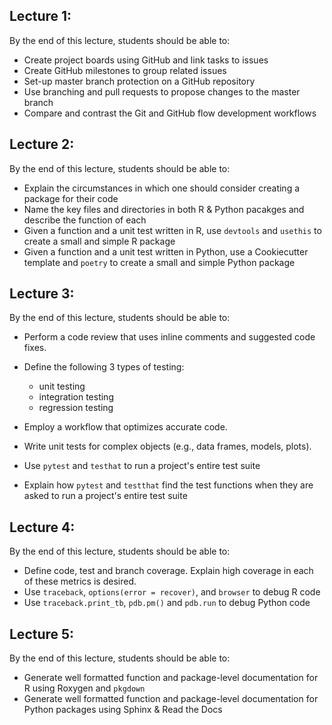 <!-- #region -->
## Lecture 1:

By the end of this lecture, students should be able to:
- Create project boards using GitHub and link tasks to issues
- Create GitHub milestones to group related issues
- Set-up master branch protection on a GitHub repository
- Use branching and pull requests to propose changes to the master branch
- Compare and contrast the Git and GitHub flow development workflows

## Lecture 2: 
By the end of this lecture, students should be able to:
- Explain the circumstances in which one should consider creating a package for their code
- Name the key files and directories in both R & Python pacakges and describe the function of each
- Given a function and a unit test written in R, use `devtools` and `usethis` to create a small and simple R package
- Given a function and a unit test written in Python, use a Cookiecutter template and `poetry` to create a small and simple Python package


## Lecture 3: 
By the end of this lecture, students should be able to:

- Perform a code review that uses inline comments and suggested code fixes.

- Define the following 3 types of testing:
    - unit testing
    - integration testing
    - regression testing
- Employ a workflow that optimizes accurate code.
- Write unit tests for complex objects (e.g., data frames, models, plots).
- Use `pytest` and `testhat` to run a project's entire test suite
- Explain how `pytest` and `testthat` find the test functions when they are asked to run a project's entire test suite

## Lecture 4:
By the end of this lecture, students should be able to:
- Define code, test and branch coverage. Explain high coverage in each of these metrics is desired.
- Use `traceback`, `options(error = recover)`, and `browser` to debug R code
- Use `traceback.print_tb`, `pdb.pm()` and `pdb.run` to debug Python code

## Lecture 5:
By the end of this lecture, students should be able to:
- Generate well formatted function and package-level documentation for R using Roxygen and `pkgdown`
- Generate well formatted function and package-level documentation for Python packages using Sphinx & Read the Docs
<!-- #endregion -->
